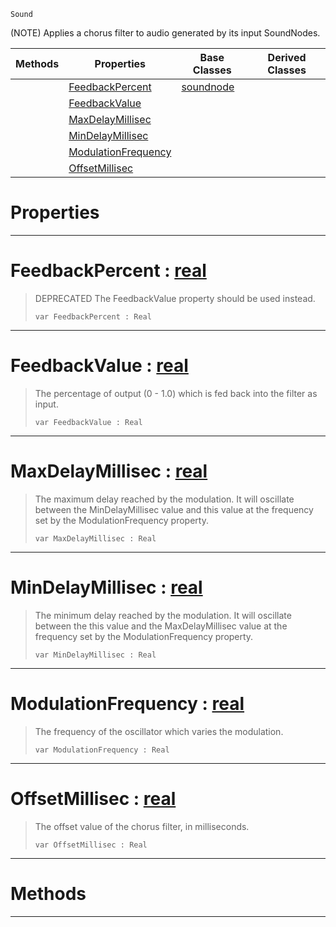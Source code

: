  `Sound`

(NOTE) Applies a chorus filter to audio generated by its input SoundNodes.

|Methods|Properties|Base Classes|Derived Classes|
|---|---|---|---|
| |[ FeedbackPercent](https://plasmaengine.github.io/PlasmaDocs/Plasma1/C++/code_reference/class_reference/chorusnode.markdown#feedbackpercent-plasma-eng)|[soundnode](https://plasmaengine.github.io/PlasmaDocs/Plasma1/C++/code_reference/class_reference/soundnode.markdown)| |
| |[ FeedbackValue](https://plasmaengine.github.io/PlasmaDocs/Plasma1/C++/code_reference/class_reference/chorusnode.markdown#feedbackvalue-plasma-engin)| | |
| |[ MaxDelayMillisec](https://plasmaengine.github.io/PlasmaDocs/Plasma1/C++/code_reference/class_reference/chorusnode.markdown#maxdelaymillisec-plasma-en)| | |
| |[ MinDelayMillisec](https://plasmaengine.github.io/PlasmaDocs/Plasma1/C++/code_reference/class_reference/chorusnode.markdown#mindelaymillisec-plasma-en)| | |
| |[ ModulationFrequency](https://plasmaengine.github.io/PlasmaDocs/Plasma1/C++/code_reference/class_reference/chorusnode.markdown#modulationfrequency-plasma)| | |
| |[ OffsetMillisec](https://plasmaengine.github.io/PlasmaDocs/Plasma1/C++/code_reference/class_reference/chorusnode.markdown#offsetmillisec-plasma-engi)| | |


 #  Properties


---  
 #  FeedbackPercent : [real](https://plasmaengine.github.io/PlasmaDocs/Plasma1/C++/code_reference/lightning_base_types/real.markdown)

> DEPRECATED The FeedbackValue property should be used instead.
> ``` lang=cpp, name=Lightning
> var FeedbackPercent : Real


---  
 #  FeedbackValue : [real](https://plasmaengine.github.io/PlasmaDocs/Plasma1/C++/code_reference/lightning_base_types/real.markdown)

> The percentage of output (0 - 1.0) which is fed back into the filter as input.
> ``` lang=cpp, name=Lightning
> var FeedbackValue : Real


---  
 #  MaxDelayMillisec : [real](https://plasmaengine.github.io/PlasmaDocs/Plasma1/C++/code_reference/lightning_base_types/real.markdown)

> The maximum delay reached by the modulation. It will oscillate between the MinDelayMillisec value and this value at the frequency set by the ModulationFrequency property.
> ``` lang=cpp, name=Lightning
> var MaxDelayMillisec : Real


---  
 #  MinDelayMillisec : [real](https://plasmaengine.github.io/PlasmaDocs/Plasma1/C++/code_reference/lightning_base_types/real.markdown)

> The minimum delay reached by the modulation. It will oscillate between the this value and the MaxDelayMillisec value at the frequency set by the ModulationFrequency property.
> ``` lang=cpp, name=Lightning
> var MinDelayMillisec : Real


---  
 #  ModulationFrequency : [real](https://plasmaengine.github.io/PlasmaDocs/Plasma1/C++/code_reference/lightning_base_types/real.markdown)

> The frequency of the oscillator which varies the modulation.
> ``` lang=cpp, name=Lightning
> var ModulationFrequency : Real


---  
 #  OffsetMillisec : [real](https://plasmaengine.github.io/PlasmaDocs/Plasma1/C++/code_reference/lightning_base_types/real.markdown)

> The offset value of the chorus filter, in milliseconds.
> ``` lang=cpp, name=Lightning
> var OffsetMillisec : Real


---  
 #  Methods


---  
 

 